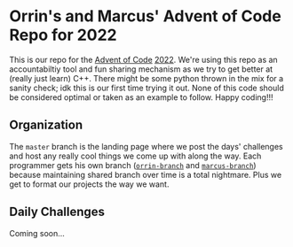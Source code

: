 # Orrin's and Marcus' Advent of Code Repo for 2022
This is our repo for the [Advent of Code](https://adventofcode.com/) [2022](https://adventofcode.com/2022).
We're using this repo as an accountabiltiy tool and fun sharing mechanism as we try to get better at (really just learn) C++.
There might be some python thrown in the mix for a sanity check; idk this is our first time trying it out.
None of this code should be considered optimal or taken as an example to follow.
Happy coding!!!
## Organization
The `master` branch is the landing page where we post the days' challenges and host any really
cool things we come up with along the way.
Each programmer gets his own branch ([`orrin-branch`](https://github.com/mharbol/O-and-M-A-o-C-2022/tree/orrin-branch) and
[`marcus-branch`](https://github.com/mharbol/O-and-M-A-o-C-2022/tree/marcus-branch)) because maintaining shared branch over
time is a total nightmare.
Plus we get to format our projects the way we want.
## Daily Challenges
Coming soon...
